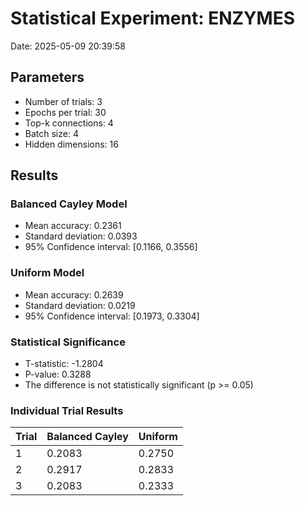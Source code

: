 # Statistical Experiment: ENZYMES

Date: 2025-05-09 20:39:58

## Parameters
- Number of trials: 3
- Epochs per trial: 30
- Top-k connections: 4
- Batch size: 4
- Hidden dimensions: 16

## Results

### Balanced Cayley Model
- Mean accuracy: 0.2361
- Standard deviation: 0.0393
- 95% Confidence interval: [0.1166, 0.3556]

### Uniform Model
- Mean accuracy: 0.2639
- Standard deviation: 0.0219
- 95% Confidence interval: [0.1973, 0.3304]

### Statistical Significance
- T-statistic: -1.2804
- P-value: 0.3288
- The difference is not statistically significant (p >= 0.05)

### Individual Trial Results

| Trial | Balanced Cayley | Uniform |
|-------|----------------|--------|
| 1 | 0.2083 | 0.2750 |
| 2 | 0.2917 | 0.2833 |
| 3 | 0.2083 | 0.2333 |
